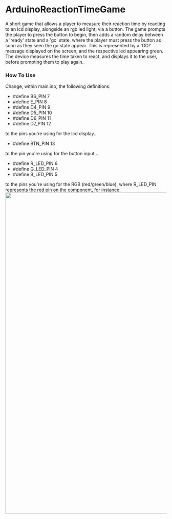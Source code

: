 # ArduinoReactionTimeGame
A short game that allows a player to measure their reaction time by reacting to an lcd display, alongside an rgb led light, via a button. The game prompts the player to press the button to begin, then adds a random delay between a 'ready' state and a 'go' state, where the player must press the button as soon as they seen the go state appear. This is represented by a 'GO!' message displayed on the screen, and the respective led appearing green. The device measures the time taken to react, and displays it to the user, before prompting them to play again.

### How To Use
Change, within main.ino, the following definitions:
- #define BS_PIN 7
- #define E_PIN 8
- #define D4_PIN 9
- #define D5_PIN 10
- #define D6_PIN 11
- #define D7_PIN 12

to the pins you're using for the lcd display...
- #define BTN_PIN 13

to the pin you're using for the button input...
- #define R_LED_PIN 6
- #define G_LED_PIN 4
- #define B_LED_PIN 5

to the pins you're using for the RGB (red/green/blue), where R_LED_PIN represents the red pin on the component, for instance.
<img src="ArduinoReactionTimeGame.gif" width="1000">
